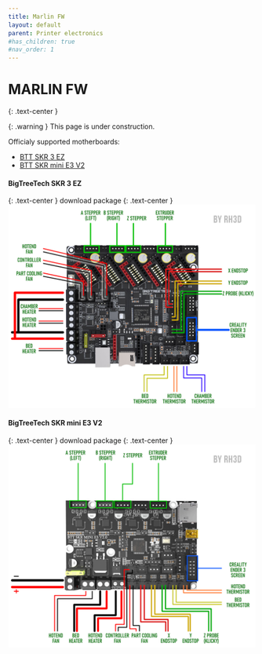 ```yaml
---
title: Marlin FW
layout: default
parent: Printer electronics
#has_children: true
#nav_order: 1
---
```

# MARLIN FW
{: .text-center }

{: .warning }
This page is under construction.

Officialy supported motherboards:
- [BTT SKR 3 EZ]
- [BTT SKR mini E3 V2]

#### BigTreeTech SKR 3 EZ
{: .text-center }
download package
{: .text-center }
![](./assets/images/diagram/SKR3EZ_MARLIN_WD.png)

#### BigTreeTech SKR mini E3 V2
{: .text-center }
download package
{: .text-center }
![](./assets/images/diagram/SKRminiE3v2_MARLIN_WD.png)

[BTT SKR 3 EZ]: https://rh3d.xyz/marlin.html#bigtreetech-skr3ez
[BTT SKR mini E3 V2]: https://rh3d.xyz/marlin.html#bigtreetech-skr-mini-e3-v2
